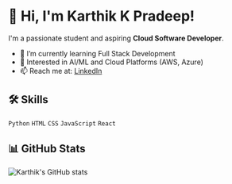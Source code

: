 # 👋 Hi, I'm Karthik K Pradeep!

I'm a passionate student and aspiring **Cloud Software Developer**.

- 🌱 I’m currently learning Full Stack Development
- 🚀 Interested in AI/ML and Cloud Platforms (AWS, Azure)
- 📫 Reach me at: [LinkedIn](www.linkedin.com/in/karthikkpradeep)

## 🛠️ Skills
`Python` `HTML` `CSS` `JavaScript` `React`

## 📊 GitHub Stats
![Karthik's GitHub stats](https://github-readme-stats.vercel.app/api?username=FoldedOdin&show_icons=true&theme=tokyonight)
